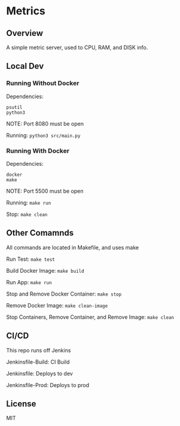 # Metrics

## Overview
A simple metric server, used to CPU, RAM, and DISK info.

## Local Dev

### Running Without Docker
Dependencies:
```
psutil
python3
```
NOTE: Port 8080 must be open

Running: `python3 src/main.py`

### Running With Docker
Dependencies:
```
docker
make
```
NOTE: Port 5500 must be open

Running: `make run`

Stop: `make clean`

## Other Comamnds
All commands are located in Makefile, and uses make

Run Test: ```make test```

Build Docker Image: ```make build```

Run App: ```make run```

Stop and Remove Docker Container: ```make stop```

Remove Docker Image: ```make clean-image```

Stop Containers, Remove Container, and Remove Image: ```make clean```

## CI/CD
This repo runs off Jenkins

Jenkinsfile-Build: CI Build

Jenkinsfile: Deploys to dev

Jenkinsfile-Prod: Deploys to prod

## License
MIT